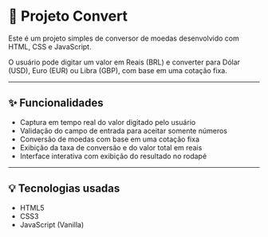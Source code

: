 # 💱 Projeto Convert

Este é um projeto simples de conversor de moedas desenvolvido com HTML, CSS e JavaScript.

O usuário pode digitar um valor em Reais (BRL) e converter para Dólar (USD), Euro (EUR) ou Libra (GBP), com base em uma cotação fixa.

---

## ✨ Funcionalidades

- Captura em tempo real do valor digitado pelo usuário
- Validação do campo de entrada para aceitar somente números
- Conversão de moedas com base em uma cotação fixa
- Exibição da taxa de conversão e do valor total em reais
- Interface interativa com exibição do resultado no rodapé

---

## 💡 Tecnologias usadas

- HTML5
- CSS3
- JavaScript (Vanilla)

